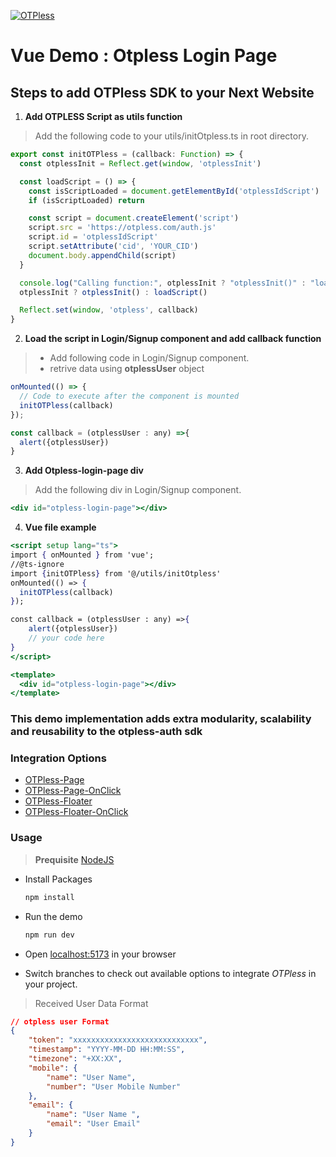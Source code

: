 [![OTPless](https://d1j61bbz9a40n6.cloudfront.net/website/home/v4/logo/white_logo.svg)](https://otpless.com/platforms/react)

# Vue Demo : Otpless Login Page

## Steps to add OTPless SDK to your Next Website

1. **Add OTPLESS Script as utils function**

> Add the following code to your utils/initOtpless.ts in root directory.

```JavaScript
export const initOTPless = (callback: Function) => {
  const otplessInit = Reflect.get(window, 'otplessInit')

  const loadScript = () => {
    const isScriptLoaded = document.getElementById('otplessIdScript')
    if (isScriptLoaded) return

    const script = document.createElement('script')
    script.src = 'https://otpless.com/auth.js'
    script.id = 'otplessIdScript'
    script.setAttribute('cid', 'YOUR_CID')
    document.body.appendChild(script)
  }

  console.log("Calling function:", otplessInit ? "otplessInit()" : "loadScript()");
  otplessInit ? otplessInit() : loadScript()

  Reflect.set(window, 'otpless', callback)
}
```

2. **Load the script in Login/Signup component and add callback function**

> - Add following code in Login/Signup component.
> - retrive data using **otplessUser** object

```jsx
onMounted(() => {
  // Code to execute after the component is mounted
  initOTPless(callback)
});

const callback = (otplessUser : any) =>{
  alert({otplessUser})
}
```
3. **Add Otpless-login-page div**

> Add the following div in Login/Signup component.

```jsx
<div id="otpless-login-page"></div>
```
4. **Vue file example**

```jsx
<script setup lang="ts">
import { onMounted } from 'vue';
//@ts-ignore
import {initOTPless} from '@/utils/initOtpless'
onMounted(() => {
  initOTPless(callback)
});

const callback = (otplessUser : any) =>{
    alert({otplessUser})
    // your code here
}
</script>

<template>
  <div id="otpless-login-page"></div>
</template>

```
### This demo implementation adds extra modularity, scalability and reusability to the otpless-auth sdk


### Integration Options

- [OTPless-Page](https://github.com/sjariN/otpless-vue-demo)
- [OTPless-Page-OnClick](https://github.com/sjariN/otpless-vue-demo/tree/on-button-click-login-page)
- [OTPless-Floater](https://github.com/sjariN/otpless-vue-demo/tree/floater)
- [OTPless-Floater-OnClick](https://github.com/sjariN/otpless-vue-demo/tree/on-button-click-floater)

### Usage

> **Prequisite** [NodeJS](https://nodejs.org/en)

- Install Packages

    ```bash
    npm install
    ```

- Run the demo

    ```bash
    npm run dev
    ```

- Open [localhost:5173](http://localhost:5173) in your browser
- Switch branches to check out available options to integrate *OTPless* in your project.


> Received User Data Format  

```json
// otpless user Format
{
    "token": "xxxxxxxxxxxxxxxxxxxxxxxxxxxx",
    "timestamp": "YYYY-MM-DD HH:MM:SS",
    "timezone": "+XX:XX",
    "mobile": {
        "name": "User Name",
        "number": "User Mobile Number"
    },
    "email": {
        "name": "User Name ",
        "email": "User Email"
    }
}
```